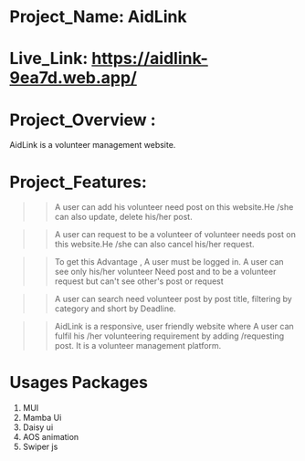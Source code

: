 # Project_Name: AidLink
# Live_Link: https://aidlink-9ea7d.web.app/
# Project_Overview :
 AidLink is a  volunteer management website.
# Project_Features:
 

>> A user can add his volunteer need post on this website.He /she can also update, delete his/her post.

>> A user can request to be a volunteer of volunteer needs post on this website.He /she can also cancel his/her request. 

>> To get this Advantage , A user must be logged in. A user can see only his/her volunteer Need post and to be a volunteer request but can't see other's post or request

>> A user can search need volunteer post by post title, filtering by category and short by Deadline.

>>AidLink is a responsive, user friendly website where A user can fulfil his /her volunteering requirement by adding /requesting post. It is a volunteer management platform.

# Usages Packages 
1. MUI
2. Mamba Ui
3. Daisy ui
4. AOS animation
5. Swiper js

